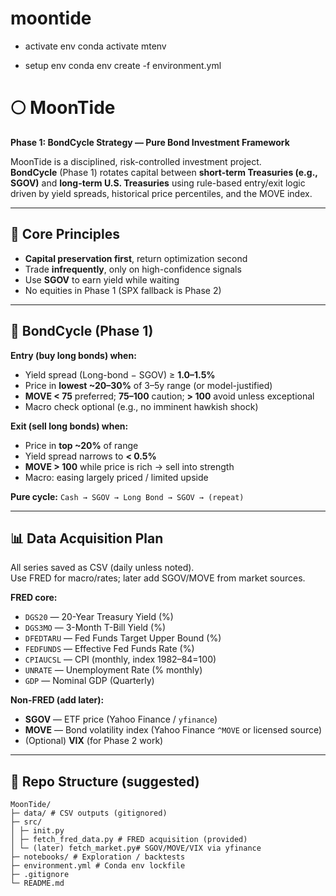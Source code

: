# moontide

- activate env
  conda activate mtenv

- setup env
  conda env create -f environment.yml



# 🌕 MoonTide
**Phase 1: BondCycle Strategy — Pure Bond Investment Framework**

MoonTide is a disciplined, risk-controlled investment project.  
**BondCycle** (Phase 1) rotates capital between **short-term Treasuries (e.g., SGOV)** and **long-term U.S. Treasuries** using rule-based entry/exit logic driven by yield spreads, historical price percentiles, and the MOVE index.

---

## 📌 Core Principles
- **Capital preservation first**, return optimization second
- Trade **infrequently**, only on high-confidence signals
- Use **SGOV** to earn yield while waiting
- No equities in Phase 1 (SPX fallback is Phase 2)

---

## 🔁 BondCycle (Phase 1)
**Entry (buy long bonds) when:**
- Yield spread (Long-bond − SGOV) ≥ **1.0–1.5%**
- Price in **lowest ~20–30%** of 3–5y range (or model-justified)
- **MOVE < 75** preferred; **75–100** caution; **> 100** avoid unless exceptional
- Macro check optional (e.g., no imminent hawkish shock)

**Exit (sell long bonds) when:**
- Price in **top ~20%** of range
- Yield spread narrows to **< 0.5%**
- **MOVE > 100** while price is rich → sell into strength
- Macro: easing largely priced / limited upside

**Pure cycle:** `Cash → SGOV → Long Bond → SGOV → (repeat)`

---

## 📊 Data Acquisition Plan
All series saved as CSV (daily unless noted).  
Use FRED for macro/rates; later add SGOV/MOVE from market sources.

**FRED core:**
- `DGS20` — 20-Year Treasury Yield (%)
- `DGS3MO` — 3-Month T-Bill Yield (%)
- `DFEDTARU` — Fed Funds Target Upper Bound (%)
- `FEDFUNDS` — Effective Fed Funds Rate (%)
- `CPIAUCSL` — CPI (monthly, index 1982–84=100)
- `UNRATE` — Unemployment Rate (% monthly)
- `GDP` — Nominal GDP (Quarterly)

**Non-FRED (add later):**
- **SGOV** — ETF price (Yahoo Finance / `yfinance`)
- **MOVE** — Bond volatility index (Yahoo Finance `^MOVE` or licensed source)
- (Optional) **VIX** (for Phase 2 work)

---

## 🧱 Repo Structure (suggested)
```
MoonTide/
├─ data/ # CSV outputs (gitignored)
├─ src/
│ ├─ init.py
│ ├─ fetch_fred_data.py # FRED acquisition (provided)
│ └─ (later) fetch_market.py# SGOV/MOVE/VIX via yfinance
├─ notebooks/ # Exploration / backtests
├─ environment.yml # Conda env lockfile
├─ .gitignore
└─ README.md
```

